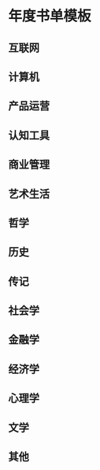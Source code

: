# 年度书单模板

## 互联网

## 计算机

## 产品运营

## 认知工具

## 商业管理

## 艺术生活

## 哲学

## 历史

## 传记

## 社会学

## 金融学

## 经济学

## 心理学

## 文学

## 其他
